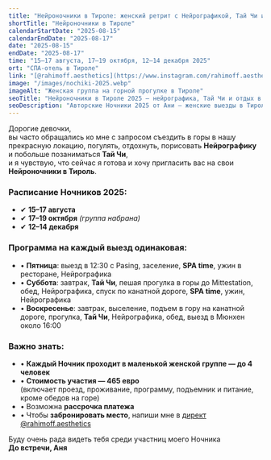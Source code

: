 ```yaml
---
title: "Нейроночники в Тироле: женский ретрит с Нейрографикой, Тай Чи и горными прогулками"
shortTitle: "Нейроночники в Тироле"
calendarStartDate: "2025-08-15"
calendarEndDate: "2025-08-17"
date: "2025-08-15"
endDate: "2025-08-17"
time: "15–17 августа, 17–19 октября, 12–14 декабря 2025"
ort: "СПА-отель в Тироле"
link: "[@rahimoff.aesthetics](https://www.instagram.com/rahimoff.aesthetics?igsh=cnU5ZjQ5MGFtbWdn==)"
image: "/images/nochiki-2025.webp"
imageAlt: "Женская группа на горной прогулке в Тироле"
seoTitle: "Нейроночники в Тироле 2025 — нейрографика, Тай Чи и отдых в горах"
seoDescription: "Авторские Ночники 2025 от Ани — женские выезды в Тироль с Нейрографикой, Тай Чи и прогулками по горам. Места ограничены, участие в группе до 4 человек."
---
```


Дорогие девочки,  
вы часто обращались ко мне с запросом съездить в горы в нашу прекрасную локацию, погулять, отдохнуть, порисовать **Нейрографику** и побольше позаниматься **Тай Чи**,  
и я чувствую, что сейчас я готова и хочу пригласить вас на свои **Нейроночники в Тироль**.

### Расписание Ночников 2025:

- ✔ **15–17 августа**  
- ✔ **17–19 октября** *(группа набрана)*  
- ✔ **12–14 декабря**

### Программа на каждый выезд одинаковая:

- • **Пятница**: выезд в 12:30 с Pasing, заселение, **SPA time**, ужин в ресторане, Нейрографика  
- • **Суббота**: завтрак, **Тай Чи**, пешая прогулка в горы до Mittestation, обед, Нейрографика, спуск по канатной дороге, **SPA time**, ужин, Нейрографика  
- • **Воскресенье**: завтрак, выселение, подъем в гору на канатной дороге, прогулка, **Тай Чи**, Нейрографика, обед, выезд в Мюнхен около 16:00

### Важно знать:

- • **Каждый Ночник проходит в маленькой женской группе — до 4 человек**  
- • **Стоимость участия — 465 евро**  
  (включает проезд, проживание, программу, подъемник и питание, кроме обедов на горе)  
- • Возможна **рассрочка платежа**  
- • Чтобы **забронировать место**, напиши мне в [директ @rahimoff.aesthetics](https://www.instagram.com/rahimoff.aesthetics?igsh=cnU5ZjQ5MGFtbWdn==)

Буду очень рада видеть тебя среди участниц моего Ночника   
**До встречи, Аня**

